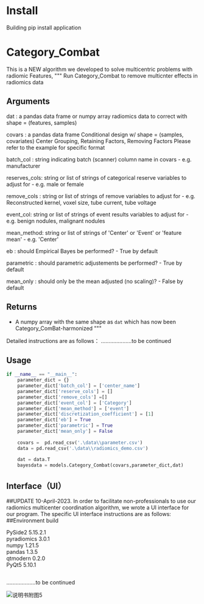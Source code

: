 # Install
  Building pip install application

# Category_Combat
This is a NEW algorithm we developed to solve multicentric problems with radiomic Features,
"""
Run Category_Combat to remove multicnter effects in radiomics data

Arguments
---------
dat : a pandas data frame or numpy array
    radiomics data to correct with shape = (features, samples)

covars : a pandas data frame Conditional design w/ shape = (samples, covariates)
    Center Grouping, Retaining Factors, Removing Factors
    Please refer to the example for specific format
    
batch_col : string indicating batch (scanner) column name in covars
    - e.g. manufacturer
    
reserves_cols: string or list of strings of categorical reserve variables to adjust for
    - e.g. male or female
    
remove_cols : string or list of strings of remove variables to adjust for
    - e.g. Reconstructed kernel, voxel size, tube current, tube voltage

event_col: string or list of strings of event results variables to adjust for
    - e.g. benign nodules, malignant nodules
    
mean_method: string or list of strings of 'Center' or 'Event' or 'feature mean'
    - e.g. 'Center'
    
eb : should Empirical Bayes be performed?
    - True by default

parametric : should parametric adjustements be performed?
    - True by default

mean_only : should only be the mean adjusted (no scaling)?
    - False by default
   
Returns
-------
- A numpy array with the same shape as `dat` which has now been Category_ComBat-harmonized
"""

Detailed instructions are as follows：
....................to be continued
 
Usage
-------

```python
if __name__ == "__main__":
    parameter_dict = {}
    parameter_dict['batch_col'] = ['center_name']
    parameter_dict['reserve_cols'] = []
    parameter_dict['remove_cols'] =[]
    parameter_dict['event_col'] = ['Category']
    parameter_dict['mean_method'] = ['event']
    parameter_dict['discretization_coefficient'] = [1]
    parameter_dict['eb'] = True
    parameter_dict['parametric'] = True
    parameter_dict['mean_only'] = False
    
    covars =  pd.read_csv('.\data\\parameter.csv')
    data = pd.read_csv('.\data\\radiomics_demo.csv')
    
    dat = data.T
    bayesdata = models.Category_Combat(covars,parameter_dict,dat)
```


Interface（UI）
-------
##UPDATE 10-April-2023.
In order to facilitate non-professionals to use our radiomics multicenter coordination algorithm, we wrote a UI interface for our program. The specific UI interface instructions are as follows:
##Environment build  

PySide2                       5.15.2.1  
pyradiomics                   3.0.1  
numpy                         1.21.5  
pandas                        1.3.5  
qtmodern                      0.2.0  
PyQt5                         5.10.1  

##

...................to be continued

![说明书附图5](https://user-images.githubusercontent.com/126137162/231396651-17b1e989-f3d1-417d-8fe1-0c11405f3c33.png)


